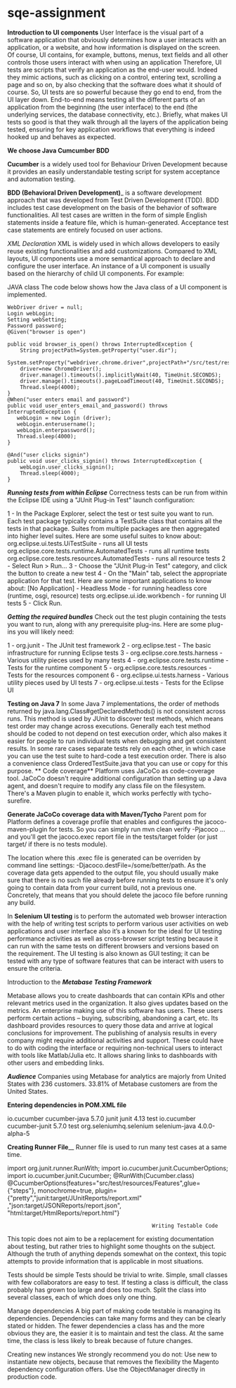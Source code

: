 # sqe-assignment

**Introduction to UI components**
User Interface is the visual part of a software application that obviously determines how a user interacts with an application, or a website, and how information is displayed on the screen.
Of course,  UI contains, for example, buttons, menus, text fields and all other controls those users interact with when using an application
Therefore, UI tests are scripts that verify an application as the end-user would.
Indeed they mimic actions, such as clicking on a control, entering text, scrolling a page and so on, by also checking that the software does what it should of course.
So, UI tests are so powerful because they go end to end, from the UI layer down.
End-to-end means testing all the different parts of an application from the beginning (the user interface) to the end (the underlying services, the database connectivity, etc.).
Briefly, what makes UI tests so good is that they walk through all the layers of the application being tested, ensuring for key application workflows that everything is indeed hooked up and behaves as expected.

**We choose Java Cumcumber BDD**

**Cucumber** is a widely used tool for Behaviour Driven Development because it provides an easily understandable testing script for system acceptance and automation testing.

**BDD (Behavioral Driven Development)**_ is a software development approach that was developed from Test Driven Development (TDD).
BDD includes test case development on the basis of the behavior of software functionalities. All test cases are written in the form of simple English statements inside a feature file, which is human-generated. Acceptance test case statements are entirely focused on user actions.

*XML Declaration* XML is widely used in which allows developers to easily reuse existing functionalities and add customizations. Compared to XML layouts, UI components use a more semantical approach to declare and configure the user interface. An instance of a UI component is usually based on the hierarchy of child UI components. For example:


JAVA class The code below shows how the Java class of a UI component is implemented.

	WebDriver driver = null;
	Login webLogin;
	Setting webSetting;
	Password password;
	@Given("browser is open")
	
	public void browser_is_open() throws InterruptedException {
		String projectPath=System.getProperty("user.dir");
	    System.setProperty("webdriver.chrome.driver",projectPath+"/src/test/resources/driver/chromedriver.exe");
	    driver=new ChromeDriver();
	    driver.manage().timeouts().implicitlyWait(40, TimeUnit.SECONDS);
	    driver.manage().timeouts().pageLoadTimeout(40, TimeUnit.SECONDS);
	    Thread.sleep(4000);
	}
	@When("user enters email and password")
	public void user_enters_email_and_password() throws InterruptedException {
	   webLogin = new Login (driver);
	   webLogin.enterusername();
	   webLogin.enterpassword();
	   Thread.sleep(4000);
	}
	
	@And("user clicks signin")
	public void user_clicks_signin() throws InterruptedException {
		webLogin.user_clicks_signin();
		Thread.sleep(4000);
	}

_**Running tests from within Eclipse**_
Correctness tests can be run from within the Eclipse IDE using a "JUnit Plug-in Test" launch configuration:

1 - In the Package Explorer, select the test or test suite you want to run. Each test package typically contains a TestSuite class that contains all the tests in that package. Suites from multiple packages are then aggregated into higher level suites. Here are some useful suites to know about:
 org.eclipse.ui.tests.UiTestSuite - runs all UI tests
 org.eclipse.core.tests.runtime.AutomatedTests - runs all runtime tests
 org.eclipse.core.tests.resources.AutomatedTests - runs all resource tests
2 - Select Run > Run...
3 - Choose the "JUnit Plug-in Test" category, and click the button to create a new test
4 - On the "Main" tab, select the appropriate application for that test. Here are some important applications to know about:
  [No Application] - Headless Mode - for running headless core (runtime, osgi, resource) tests
   org.eclipse.ui.ide.workbench - for running UI tests
5 - Click Run.
  
_**Getting the required bundles**_
Check out the test plugin containing the tests you want to run, along with any prerequisite plug-ins. Here are some plug-ins you will likely need:

1 - org.junit - The JUnit test framework
2 - org.eclipse.test - The basic infrastructure for running Eclipse tests
3 - org.eclipse.core.tests.harness - Various utility pieces used by many tests
4 - org.eclipse.core.tests.runtime - Tests for the runtime component
5 - org.eclipse.core.tests.resources - Tests for the resources component
6 - org.eclipse.ui.tests.harness - Various utility pieces used by UI tests
7 - org.eclipse.ui.tests - Tests for the Eclipse UI 

**Testing on Java 7**
In some Java 7 implementations, the order of methods returned by java.lang.Class#getDeclaredMethods() is not consistent across runs. This method is used by JUnit to discover test methods, which means test order may change across executions. Generally each test method should be coded to not depend on test execution order, which also makes it easier for people to run individual tests when debugging and get consistent results. In some rare cases separate tests rely on each other, in which case you can use the test suite to hard-code a test execution order. There is also a convenience class OrderedTestSuite.java that you can use or copy for this purpose.
**
Code coverage**
Platform uses JaCoCo as code-coverage tool. JaCoCo doesn't require additional configuration than setting up a Java agent, and doesn't require to modify any class file on the filesystem. There's a Maven plugin to enable it, which works perfectly with tycho-surefire.

**Generate JaCoCo coverage data with Maven/Tycho**
Parent pom for Platform defines a coverage profile that enables and configures the jacoco-maven-plugin for tests. So you can simply run mvn clean verify -Pjacoco ... and you'll get the jacoco.exec report file in the tests/target folder (or just target/ if there is no tests module).

The location where this .exec file is generated can be overriden by command line settings: -Djacoco.destFile=/some/better/path. As the coverage data gets appended to the output file, you should usually make sure that there is no such file already before running tests to ensure it's only going to contain data from your current build, not a previous one. Concretely, that means that you should delete the jacoco file before running any build.

In **Selenium UI testing** is to perform the automated web browser interaction with the help of writing test scripts to perform various user activities on web applications and user interface also it’s a known for the ideal for UI testing performance activities as well as cross-browser script testing because it can run with the same tests on different browsers and versions based on the requirement. The UI testing is also known as GUI testing; it can be tested with any type of software features that can be interact with users to ensure the criteria.
  
  

Introduction to the _**Metabase Testing Framework**_

Metabase allows you to create dashboards that can contain KPIs and other relevant metrics used in the organization. It also gives updates based on the metrics.
An enterprise making use of this software has users. These users perform certain actions – buying, subscribing, abandoning a cart, etc. Its dashboard provides resources to query those data and arrive at logical conclusions for improvement.
The publishing of analysis results in every company might require additional activities and support. These could have to do with coding the interface or requiring non-technical users to interact with tools like Matlab/Julia etc. It allows sharing links to dashboards with other users and embedding links.

***Audience***
Companies using Metabase for analytics are majorly from United States with 236 customers. 33.81% of Metabase customers are from the United States.

**Entering dependencies in POM.XML file**
  
  <dependencies>
  <!-- https://mvnrepository.com/artifact/io.cucumber/cucumber-java -->
<dependency>
    <groupId>io.cucumber</groupId>
    <artifactId>cucumber-java</artifactId>
    <version>5.7.0</version>
</dependency>
<!-- https://mvnrepository.com/artifact/junit/junit -->
<dependency>
    <groupId>junit</groupId>
    <artifactId>junit</artifactId>
    <version>4.13</version>
    <scope>test</scope>
</dependency> 
<!-- https://mvnrepository.com/artifact/io.cucumber/cucumber-junit -->
<dependency>
    <groupId>io.cucumber</groupId>
    <artifactId>cucumber-junit</artifactId>
    <version>5.7.0</version>
    <scope>test</scope>
</dependency> 
<!-- https://mvnrepository.com/artifact/org.seleniumhq.selenium/selenium-java -->
<dependency>
    <groupId>org.seleniumhq.selenium</groupId>
    <artifactId>selenium-java</artifactId>
    <version>4.0.0-alpha-5</version>
</dependency>
  </dependencies>

**Creating Runner File**__
Runner file is used to run many test cases at a same time.

import org.junit.runner.RunWith;
import io.cucumber.junit.CucumberOptions;
import io.cucumber.junit.Cucumber;
@RunWith(Cucumber.class)
@CucumberOptions(features="src/test/resources/Features",glue= {"steps"},
monochrome=true,
plugin={"pretty","junit:target/JUnitReports/report.xml"
		,"json:target/JSONReports/report.json",
		"html:target/HtmlReports/report.html"}

                                                  Writing Testable Code
This topic does not aim to be a replacement for existing documentation about testing, but rather tries to highlight some thoughts on the subject. Although the truth of anything depends somewhat on the context, this topic attempts to provide information that is applicable in most situations.

  Tests should be simple
Tests should be trivial to write. Simple, small classes with few collaborators are easy to test. If testing a class is difficult, the class probably has grown too large and does too much. Split the class into several classes, each of which does only one thing.

  Manage dependencies
A big part of making code testable is managing its dependencies. Dependencies can take many forms and they can be clearly stated or hidden. The fewer dependencies a class has and the more obvious they are, the easier it is to maintain and test the class. At the same time, the class is less likely to break because of future changes.

  Creating new instances
We strongly recommend you do not: Use new to instantiate new objects, because that removes the flexibility the Magento dependency configuration offers. Use the ObjectManager directly in production code.


